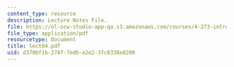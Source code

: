 ```yaml
---
content_type: resource
description: Lecture Notes File.
file: https://ol-ocw-studio-app-qa.s3.amazonaws.com/courses/4-273-introduction-to-design-inquiry-fall-2004/d370bf1b274f7edba2e237c8338e8200_lect04.pdf
file_type: application/pdf
resourcetype: Document
title: lect04.pdf
uid: d370bf1b-274f-7edb-a2e2-37c8338e8200
---
```

